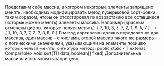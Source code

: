 Представим себе массив, в котором некоторые элементы запрещено менять. Необходимо
модифицировать метод пузырьковой сортировки таким образом, чтобы он отсортировал
по возрастанию все оставшиеся (которые можно менять) элементы массива. Например
(красным отмечены цифры, которые нельзя менять):
{ 7, 10, 3, 8, 7, 2, 1, 9, 5, 7 } –> { 1, 10, 3, 7, 7, 2, 7, 8, 5, 9 }
В метод сортировки должно передаваться два массива, один массив – с числами, второй
массив такого же размера – с логическими значениями, указывающими на элементы
позицию которых нельзя менять, сигнатура метода:
public static <T extends Comparable<T>> void sort(T[] data, boolean[] fixed)
Дополнительные массивы использовать запрещено.
